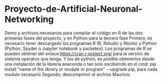 # Proyecto-de-Artificial-Neuronal-Networking
Demo y archivos necesarios para compilar el código en R de las dos primeras fases del proyecto, y en Python para la tercera fase
Primero; es necesario tener descargado los programas R (R, Rstudio y Rtools) y Python (Python, Spyder o Jupyter notebook y packetes). Los programas de R se pueden obtener del enlace:https://cran.r-project.org/ para la versión de sistema operatvo que tenga. Y los de python, es posible obtenerlos desde una instalación de la libreria anaconda o tan solo escibiendo en el cmd: pip install "name of the library or module or program"  --upgrade pip, para cada modulo necesario
Segundo; descomprimir el archivo Mauricio

